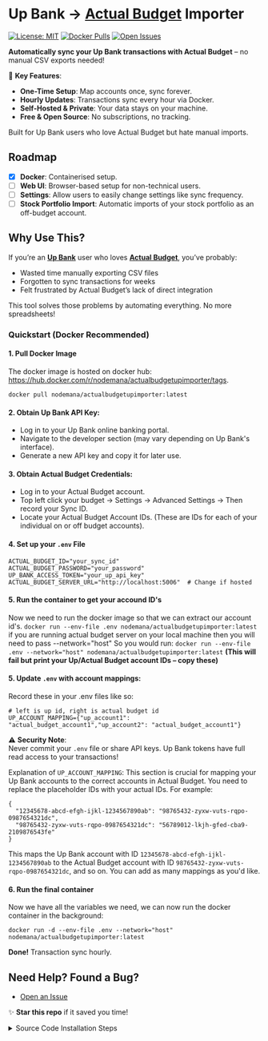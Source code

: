 # Up Bank → [Actual Budget](https://github.com/actualbudget/actual-server) Importer

[![License: MIT](https://img.shields.io/badge/License-MIT-blue.svg)](LICENSE)
[![Docker Pulls](https://img.shields.io/docker/pulls/nodemana/actualbudgetupimporter)](https://hub.docker.com/r/nodemana/actualbudgetupimporter)
[![Open Issues](https://img.shields.io/github/issues/Nodemana/ActualBudget-UpBank-TransactionImporter)](https://github.com/Nodemana/ActualBudget-UpBank-TransactionImporter/issues)

**Automatically sync your Up Bank transactions with Actual Budget** – no manual CSV exports needed!  

🚀 **Key Features**:
- **One-Time Setup**: Map accounts once, sync forever.
- **Hourly Updates**: Transactions sync every hour via Docker.
- **Self-Hosted & Private**: Your data stays on your machine.
- **Free & Open Source**: No subscriptions, no tracking.

Built for Up Bank users who love Actual Budget but hate manual imports.

## Roadmap

- [x] **Docker**: Containerised setup.
- [ ] **Web UI**: Browser-based setup for non-technical users.
- [ ] **Settings**: Allow users to easily change settings like sync frequency.
- [ ] **Stock Portfolio Import**: Automatic imports of your stock portfolio as an off-budget account.

## Why Use This?

If you’re an **[Up Bank](https://up.com.au/)** user who loves **[Actual Budget](https://github.com/actualbudget/actual-server)**, you’ve probably:
- Wasted time manually exporting CSV files
- Forgotten to sync transactions for weeks
- Felt frustrated by Actual Budget’s lack of direct integration

This tool solves those problems by automating everything. No more spreadsheets!

### Quickstart (Docker Recommended)

#### 1. Pull Docker Image
The docker image is hosted on docker hub: https://hub.docker.com/r/nodemana/actualbudgetupimporter/tags.

`docker pull nodemana/actualbudgetupimporter:latest`

#### 2. Obtain Up Bank API Key:
- Log in to your Up Bank online banking portal.
- Navigate to the developer section (may vary depending on Up Bank's interface).
- Generate a new API key and copy it for later use.

#### 3. Obtain Actual Budget Credentials:
- Log in to your Actual Budget account.
- Top left click your budget -> Settings -> Advanced Settings -> Then record your Sync ID.
- Locate your Actual Budget Account IDs. (These are IDs for each of your individual on or off budget accounts).

#### 4. Set up your `.env` File
```# .env
ACTUAL_BUDGET_ID="your_sync_id"
ACTUAL_BUDGET_PASSWORD="your_password"
UP_BANK_ACCESS_TOKEN="your_up_api_key"
ACTUAL_BUDGET_SERVER_URL="http://localhost:5006"  # Change if hosted
```

#### 5. Run the container to get your accound ID's
Now we need to run the docker image so that we can extract our account id's.
`docker run --env-file .env nodemana/actualbudgetupimporter:latest`
if you are running actual budget server on your local machine then you will need to pass --network="host"
So you would run:
`docker run --env-file .env --network="host" nodemana/actualbudgetupimporter:latest`
**(This will fail but print your Up/Actual Budget account IDs – copy these)**

#### 5. Update `.env` with account mappings:
Record these in your .env files like so:
```
# left is up id, right is actual budget id
UP_ACCOUNT_MAPPING={"up_account1": "actual_budget_account1","up_account2": "actual_budget_account1"}
```
⚠️ **Security Note**:  
Never commit your `.env` file or share API keys. Up Bank tokens have full read access to your transactions!

Explanation of `UP_ACCOUNT_MAPPING`: This section is crucial for mapping your Up Bank accounts to the correct accounts in Actual Budget. You need to replace the placeholder IDs with your actual IDs. For example:
```
{
  "12345678-abcd-efgh-ijkl-1234567890ab": "98765432-zyxw-vuts-rqpo-0987654321dc",
  "98765432-zyxw-vuts-rqpo-0987654321dc": "56789012-lkjh-gfed-cba9-2109876543fe"
}
```

This maps the Up Bank account with ID `12345678-abcd-efgh-ijkl-1234567890ab` to the Actual Budget account with ID `98765432-zyxw-vuts-rqpo-0987654321dc`, and so on. You can add as many mappings as you'd like.

#### 6. Run the final container
Now we have all the variables we need, we can now run the docker container in the background:

`docker run -d --env-file .env --network="host" nodemana/actualbudgetupimporter:latest`

**Done!** Transaction sync hourly. 

## Need Help? Found a Bug?

- [Open an Issue](https://github.com/Nodemana/ActualBudget-UpBank-TransactionImporter/issues)

✨ **Star this repo** if it saved you time!

<details>
<summary>Source Code Installation Steps</summary>

#### 1. Clone the Repository:
- Open a terminal window (Command Prompt on Windows, Terminal on Mac/Linux). You can use a free online terminal emulator if you don't have one installed.
- Navigate to the directory where you want to download the project files. Then, run the following command to clone the repository:

```git clone https://github.com/YOUR_USERNAME/ActualBudget-UpBank-TransactionImporter.git```

- Replace YOUR_USERNAME with your GitHub username.

#### 2. Install nvm:
  - Open a terminal window.
  - Run the following command to download and install the nvm script: **NOTE You will need a WSL terminal if on Windows.**

    `curl -o- https://raw.githubusercontent.com/nvm-sh/nvm/v0.39.3/install.sh | bash`

    Note: Replace v0.39.3 with the latest nvm version number if you prefer. Check the official nvm GitHub repository for the latest version: https://github.com/nvm-sh/nvm
  - Close and reopen your terminal window for the changes to take effect. 

#### 3. Verify nvm installation:
- Run the following command to check if nvm is installed correctly:
    `nvm -v`
This should print the installed nvm version.

#### 4. Install Node.js version 18.14.1:
- Use the following command to install Node.js version 18.14.1:
  `nvm install 18.14.1`

#### 5. Verify Node.js installation:
- Run the following commands to verify the installed Node.js version and npm version:
```
node -v
npm -v
```
These should print v18.14.1 for Node.js and the corresponding npm version.

#### 6. Install Project Dependencies:
Navigate to the cloned repository directory using the cd command in your terminal. Then, run the following command to install the project's dependencies:

`npm install`
This will download and install all the necessary libraries needed for the script to function.

#### 7. Obtain Up Bank API Key:
- Log in to your Up Bank online banking portal.
- Navigate to the developer section (may vary depending on Up Bank's interface).
- Generate a new API key and copy it for later use.

#### 8. Obtain Actual Budget Credentials:
- Log in to your Actual Budget account.
- Navigate to your profile settings.
- Locate your Actual Budget ID (a unique identifier for your account).
- Locate your Actual Budget Account IDs. (These are IDs for each of your individual on or off budget accounts).

#### 9. In The autorun.sh File:
- In the project's root directory (where you cloned the repository), there is a file called autorun.sh. This file is used to store sensitive information like API keys and passwords securely and is the entry point of the automated script.
- Open the autorun.sh file with a text editor and add your credentials to the other side of the equals signs:

```
export ACTUAL_BUDGET_ID=
export ACTUAL_BUDGET_PASSWORD=
export ACTUAL_BUDGET_SERVER_URL=    # http://localhost:5006
export ACTUAL_BUDGET_UP_ACCOUNT_ID=

# left is up id, right is actual budget id
export UP_ACCOUNT_MAPPING='{
    "up_account1": "actual_budget_account1",
    "up_account2": "actual_budget_account1"
}'

export UP_BANK_ACCESS_TOKEN=

```
**Important**: Never commit this file to your version control system (e.g., GitHub) as it contains sensitive information.

#### 10. Running the Script (Simplified Method):

Option 1: Manual Execution

Open a terminal window and navigate to the project's root directory.

Run the following command to execute the script:
`./autorun.sh`

Option 2: Scheduled Execution (Recommended - Cron Job)

To automate the script to run periodically (e.g., daily), you can use cron (on Linux/macOS) or Task Scheduler (on Windows).

Example Cron Job (runs daily at 3:00 AM):
- Open your crontab for editing:
    `crontab -e`
- Add the following line to the crontab (adjust the path to your autorun.sh script):
`0 3 * * * /path/to/your/project/autorun.sh`
- Replace `/path/to/your/project/autorun.sh` with the absolute path to the autorun.sh file. You can get the absolute path by running pwd in your project directory and then appending /autorun.sh.

Explanation of the Cron Expression:
- 0: Minute (0-59)
- 3: Hour (0-23)
- *: Day of the month (1-31)
- *: Month (1-12)
- *: Day of the week (0-6, Sunday is 0)

This setup will run the script every day at 3:00 AM.

</details>

